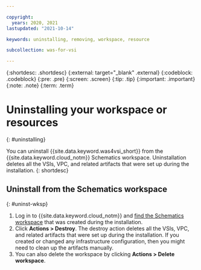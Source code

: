 ```yaml
---

copyright:
  years: 2020, 2021
lastupdated: "2021-10-14"

keywords: uninstalling, removing, workspace, resource

subcollection: was-for-vsi

---
```


{:shortdesc: .shortdesc}
{:external: target="_blank" .external}
{:codeblock: .codeblock}
{:pre: .pre}
{:screen: .screen}
{:tip: .tip}
{:important: .important}
{:note: .note}
{:term: .term}


# Uninstalling your workspace or resources
{: #uninstalling}

You can uninstall {{site.data.keyword.was4vsi_short}} from the {{site.data.keyword.cloud_notm}} Schematics workspace. Uninstallation deletes all the VSIs, VPC, and related artifacts that were set up during the installation.
{: shortdesc}

## Uninstall from the Schematics workspace
{: #uninst-wksp}

1. Log in to {{site.data.keyword.cloud_notm}} and [find the Schematics workspace](/schematics/workspaces) that was created during the installation.
2. Click **Actions > Destroy**. The destroy action deletes all the VSIs, VPC, and related artifacts that were set up during the installation. If you created or changed any infrastructure configuration, then you might need to clean up the artifacts manually.
3. You can also delete the workspace by clicking **Actions > Delete workspace**.

